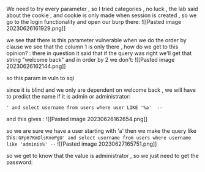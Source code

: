 We need to try every parameter , so I tried categories , no luck , the lab said about the cookie , and cookie is only made when session is created , so we go to the login functionality and open our burp there:
![[Pasted image 20230626161929.png]]

we see that there is this parameter vulnerable
when we do the order by clause we see that the column 1 is only there , how do we get to this opinion? :
there in question it said that if the query was right we'll get that string "welcome back" and in order by 2 we don't:
![[Pasted image 20230626162144.png]]

so this param in vuln to sql

since it is blind and we only are dependent on welcome back , we will have to predict the name if it is admin or administrator:

```
' and select username from users where user LIKE '%a'  --
```

and this gives : 
![[Pasted image 20230626162654.png]]

so we are sure we have a user starting with 'a'
then we make the query like this:
`GFp67KmDlsKnePgU' and select username from users where username like 'adminis%' --`
![[Pasted image 20230627165751.png]]

so we get to know that the value is administrator , so we just need to get the password:
